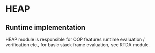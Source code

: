 # HEAP
## Runtime implementation

HEAP module is responsible for OOP features runtime evaluation / verification etc., for basic stack frame evaluation, see RTDA module.

